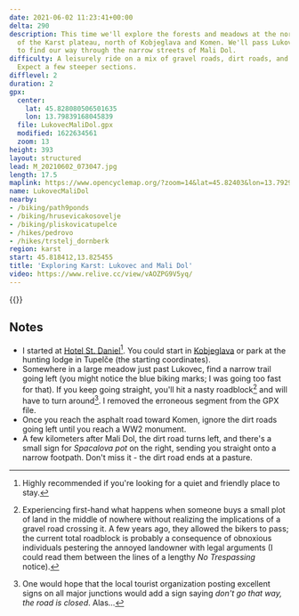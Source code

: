 ```yaml
---
date: 2021-06-02 11:23:41+00:00
delta: 290
description: This time we'll explore the forests and meadows at the northern edge
  of the Karst plateau, north of Kobjeglava and Komen. We'll pass Lukovec and try
  to find our way through the narrow streets of Mali Dol.
difficulty: A leisurely ride on a mix of gravel roads, dirt roads, and single-tracks.
  Expect a few steeper sections.
difflevel: 2
duration: 2
gpx:
  center:
    lat: 45.828080506501635
    lon: 13.79839168045839
  file: LukovecMaliDol.gpx
  modified: 1622634561
  zoom: 13
height: 393
layout: structured
lead: M_20210602_073047.jpg
length: 17.5
maplink: https://www.opencyclemap.org/?zoom=14&lat=45.82403&lon=13.79297&layers=B0000
name: LukovecMaliDol
nearby:
- /biking/path9ponds
- /biking/hrusevicakosovelje
- /biking/pliskovicatupelce
- /hikes/pedrovo
- /hikes/trstelj_dornberk
region: karst
start: 45.818412,13.825455
title: 'Exploring Karst: Lukovec and Mali Dol'
video: https://www.relive.cc/view/vAOZPG9V5yq/
---
```

{{<hike-details description="yes">}}

## Notes

* I started at [Hotel St. Daniel](https://www.stdaniel.si/en/)[^1]. You could start in [Kobjeglava](../path9ponds) or park at the hunting lodge in Tupelče (the starting coordinates).
* Somewhere in a large meadow just past Lukovec, find a narrow trail going left (you might notice the blue biking marks; I was going too fast for that). If you keep going straight, you'll hit a nasty roadblock[^2] and will have to turn around[^3]. I removed the erroneous segment from the GPX file.
* Once you reach the asphalt road toward Komen, ignore the dirt roads going left until you reach a WW2 monument.
* A few kilometers after Mali Dol, the dirt road turns left, and there's a small sign for *Spacalova pot* on the right, sending you straight onto a narrow footpath. Don't miss it - the dirt road ends at a pasture.

[^1]: Highly recommended if you're looking for a quiet and friendly place to stay.

[^2]: Experiencing first-hand what happens when someone buys a small plot of land in the middle of nowhere without realizing the implications of a gravel road crossing it. A few years ago, they allowed the bikers to pass; the current total roadblock is probably a consequence of obnoxious individuals pestering the annoyed landowner with legal arguments (I could read them between the lines of a lengthy _No Trespassing_ notice).

[^3]: One would hope that the local tourist organization posting excellent signs on all major junctions would add a sign saying _don't go that way, the road is closed_. Alas...
